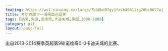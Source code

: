 ```yaml
---
featimg: https://ws1.sinaimg.cn/large/7bb8bd97gy1fxsh40811zg20bo06l7wj.gif
title: 考尔克脚下一滑把自己逗笑
tags: [搞笑,失误,诺维奇,卡迪夫城,英超,2008-2009]
category: gif
layout: post-full
---
```


出自2013-2014赛季英超第9轮诺维奇0-0卡迪夫城的比赛。